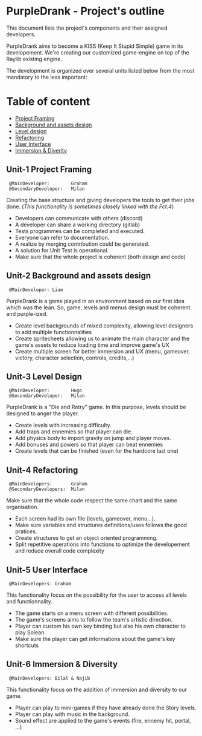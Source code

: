 

# PurpleDrank - Project's outline

This document lists the project's components and their assigned developers.

PurpleDrank aims to become a KISS (Keep It Stupid Simple) game in its developement. We're creating our customized game-engine on top of the Raylib existing engine.

The development is organized over several units listed below from the most mandatory to the less important:

# Table of content

- [Project Framing](https://gvipers.imt-lille-douai.fr/fatus/purple-drank-2020/purple-drank/feat/graham/PROJECT_OUTLINE.md#unit-1-project-framing)
- [Background and assets design](https://gvipers.imt-lille-douai.fr/fatus/purple-drank-2020/purple-drank/feat/graham/PROJECT_OUTLINE.md#unit-2-background-and-assets-design)
- [Level design](https://gvipers.imt-lille-douai.fr/fatus/purple-drank-2020/purple-drank/feat/graham/PROJECT_OUTLINE.md#unit-3-level-design)
- [Refactoring](https://gvipers.imt-lille-douai.fr/fatus/purple-drank-2020/purple-drank/feat/graham/PROJECT_OUTLINE.md#unit-4-refactoring)
- [User Interface](https://gvipers.imt-lille-douai.fr/fatus/purple-drank-2020/purple-drank/feat/graham/PROJECT_OUTLINE.md#unit-5-user-interface)
- [Immersion & Diverity](https://gvipers.imt-lille-douai.fr/fatus/purple-drank-2020/purple-drank/feat/graham/PROJECT_OUTLINE.md#unit-6-immersion-diversity)

## Unit-1 Project Framing

```
 @MainDeveloper:        Graham
 @SecondaryDeveloper:   Milan

```

Creating the base structure and giving developers the tools to get their jobs done. (*This functionality is sometimes closely linked with the Fct.4*)

- Developers can communicate with others (discord)
- A developer can share a working directory (gitlab)
- Tests programmes can be completed and executed.
- Everyone can refer to documentation.
- A realize by merging contribution could be generated.
- A solution for Unit Test is operational.
- Make sure that the whole project is coherent (both design and code)

## Unit-2 Background and assets design

```
 @MainDeveloper: Liam

```

PurpleDrank is a game played in an environment based on our first idea which was the lean. So, game, levels and menus design must be coherent and purple-ized.

- Create level backgrounds of mixed complexity, allowing level designers to add multiple functionnalities
- Create spritecheets allowing us to animate the main character and the game's assets to reduce loading time and improve game's UX
- Create multiple screen for better immersion and UX (menu, gameover, victory, character selection, controls, credits,...)


## Unit-3 Level Design

```
 @MainDeveloper:        Hugo
 @SecondaryDeveloper:   Milan

```

PurpleDrank is a "Die and Retry" game. In this purpose, levels should be designed to anger the player.

- Create levels with increasing difficulty.
- Add traps and ennemies so that player can die.
- Add physics body to import gravity on jump and player moves.
- Add bonuses and powers so that player can beat ennemies
- Create levels that can be finished (even for the hardcore last one)

## Unit-4 Refactoring

```
 @MainDevelopers:       Graham
 @SecondaryDevelopers:  Milan

```

Make sure that the whole code respect the same chart and the same organisation.


- Each screen had its own file (levels, gameover, menu...).
- Make sure variables and structures definitions/uses follows the good pratices.
- Create structures to get an object oriented programming.
- Split repetitive operations into functions to optimize the developement and reduce overall code complexity


## Unit-5 User Interface

```
 @MainDevelopers: Graham

```

This functionality focus on the possibility for the user to access all levels and functionnality.

- The game starts on a menu screen with different possibilities.
- The game's screens aims to follow the team's artistic direction.
- Player can custom his own key binding but also his own character to play Solean.
- Make sure the player can get informations about the game's key shortcuts

## Unit-6 Immersion & Diversity

```
 @MainDevelopers: Bilal & Najib

```

This functionality focus on the addition of immersion and diversity to our game.

- Player can play to mini-games if they have already done the Story levels.
- Player can play with music in the background.
- Sound effect are applied to the game's events (fire, ennemy hit, portal, ...)

